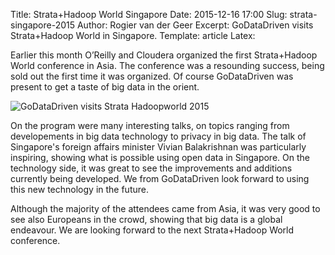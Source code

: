 Title: Strata+Hadoop World Singapore
Date: 2015-12-16 17:00
Slug: strata-singapore-2015
Author: Rogier van der Geer
Excerpt: GoDataDriven visits Strata+Hadoop World in Singapore.
Template: article
Latex:

<span class="lead">Earlier this month O’Reilly and Cloudera organized the first Strata+Hadoop World conference in Asia. The conference was a resounding success, being sold out the first time it was organized. Of course GoDataDriven was present to get a taste of big data in the orient.</span>

![GoDataDriven visits Strata Hadoopworld 2015](/static/images/strata-hadoopworld-singapore/strata-hadoopworld-singapore-2015.png)

On the program were many interesting talks, on topics ranging from developements in big data technology to privacy in big data. The talk of Singapore's foreign affairs minister Vivian Balakrishnan was particularly inspiring, showing what is possible using open data in Singapore.
On the technology side, it was great to see the improvements and additions currently being developed. We from GoDataDriven look forward to using this new technology in the future.

Although the majority of the attendees came from Asia, it was very good to see also Europeans in the crowd, showing that big data is a global endeavour. We are looking forward to the next Strata+Hadoop World conference.
